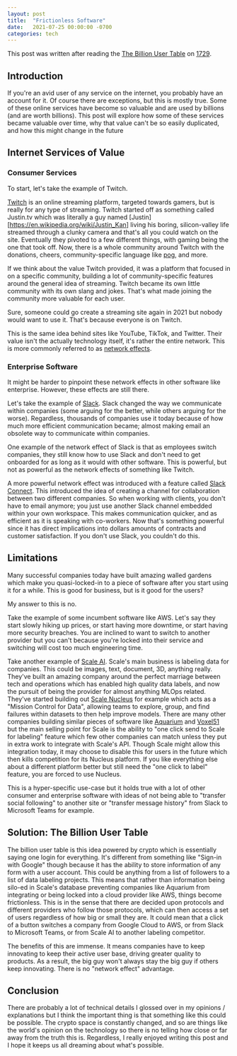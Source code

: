 ```yaml
---
layout: post
title:  "Frictionless Software"
date:   2021-07-25 00:00:00 -0700
categories: tech
---
```

This post was written after reading the [The Billion User Table][bil-user] on [1729][1729].

## Introduction

If you're an avid user of any service on the internet, you probably have an account for it. Of course there are exceptions, but this is mostly true. Some of these online services have become so valuable and are used by billions (and are worth billions). This post will explore how some of these services became valuable over time, why that value can't be so easily duplicated, and how this might change in the future

## Internet Services of Value

### Consumer Services

To start, let's take the example of Twitch.

[Twitch][twitch] is an online streaming platform, targeted towards gamers, but is really for any type of streaming. Twitch started off as something called Justin.tv which was literally a guy named [Justin][https://en.wikipedia.org/wiki/Justin_Kan] living his boring, silicon-valley life streamed through a clunky camera and that's all you could watch on the site. Eventually they pivoted to a few different things, with gaming being the one that took off. Now, there is a whole community around Twitch with the donations, cheers, community-specific language like [pog][pog], and more.

If we think about the value Twitch provided, it was a platform that focused in on a specific community, building a lot of community-specific features around the general idea of streaming. Twitch became its own little community with its own slang and jokes. That's what made joining the community more valuable for each user.

Sure, someone could go create a streaming site again in 2021 but nobody would want to use it. That's because everyone is on Twitch.

This is the same idea behind sites like YouTube, TikTok, and Twitter. Their value isn't the actually technology itself, it's rather the entire network. This is more commonly referred to as [network effects][network-eff].

### Enterprise Software

It might be harder to pinpoint these network effects in other software like enterprise. However, these effects are still there.

Let's take the example of [Slack][slack]. Slack changed the way we communicate within companies (some arguing for the better, while others arguing for the worse). Regardless, thousands of companies use it today because of how much more efficient communication became; almost making email an obsolete way to communicate within companies.

One example of the network effect of Slack is that as employees switch companies, they still know how to use Slack and don't need to get onboarded for as long as it would with other software. This is powerful, but not as powerful as the network effects of something like Twitch.

A more powerful network effect was introduced with a feature called [Slack Connect][slack-connect]. This introduced the idea of creating a channel for collaboration between two different companies. So when working with clients, you don't have to email anymore; you just use another Slack channel embedded within your own workspace. This makes communication quicker, and as efficient as it is speaking with co-workers. Now that's something powerful since it has direct implications into dollars amounts of contracts and customer satisfaction. If you don't use Slack, you couldn't do this.

## Limitations

Many successful companies today have built amazing walled gardens which make you quasi-locked-in to a piece of software after you start using it for a while. This is good for business, but is it good for the users?

My answer to this is no.

Take the example of some incumbent software like AWS. Let's say they start slowly hiking up prices, or start having more downtime, or start having more security breaches. You are inclined to want to switch to another provider but you can't because you're locked into their service and switching will cost too much engineering time.

Take another example of [Scale AI][scale-ai]. Scale's main business is labeling data for companies. This could be images, text, document, 3D, anything really. They've built an amazing company around the perfect marriage between tech and operations which has enabled high quality data labels, and now the pursuit of being the provider for almost anything MLOps related. They've started building out [Scale Nucleus][nucleus] for example which acts as a "Mission Control for Data", allowing teams to explore, group, and find failures within datasets to then help improve models. There are many other companies building similar pieces of software like [Aquarium][aquarium] and [Voxel51][voxel] but the main selling point for Scale is the ability to "one click send to Scale for labeling" feature which few other companies can match unless they put in extra work to integrate with Scale's API. Though Scale might allow this integration today, it may choose to disable this for users in the future which then kills competition for its Nucleus platform. If you like everything else about a different platform better but still need the "one click to label" feature, you are forced to use Nucleus.

This is a hyper-specific use-case but it holds true with a lot of other consumer and enterprise software with ideas of not being able to "transfer social following" to another site or "transfer message history" from Slack to Microsoft Teams for example.

## Solution: The Billion User Table

The billion user table is this idea powered by crypto which is essentially saying one login for everything. It's different from something like "Sign-in with Google" though because it has the ability to store information of any form with a user account. This could be anything from a list of followers to a list of data labeling projects. This means that rather than information being silo-ed in Scale's database preventing companies like Aquarium from integrating or being locked into a cloud provider like AWS, things become frictionless. This is in the sense that there are decided upon protocols and different providers who follow those protocols, which can then access a set of users regardless of how big or small they are. It could mean that a click of a button switches a company from Google Cloud to AWS, or from Slack to Microsoft Teams, or from Scale AI to another labeling competitor.

The benefits of this are immense. It means companies have to keep innovating to keep their active user base, driving greater quality to products. As a result, the big guy won't always stay the big guy if others keep innovating. There is no "network effect" advantage.

## Conclusion

There are probably a lot of technical details I glossed over in my opinions / explanations but I think the important thing is that something like this could be possible. The crypto space is constantly changed, and so are things like the world's opinion on the technology so there is no telling how close or far away from the truth this is. Regardless, I really enjoyed writing this post and I hope it keeps us all dreaming about what's possible.

[1729]: https://1729.com/
[bil-user]: https://1729.com/the-billion-user-table
[twitch]: https://www.twitch.tv/
[jkan]: https://en.wikipedia.org/wiki/Justin_Kan
[pog]: https://www.urbandictionary.com/define.php?term=Pog
[network-eff]: https://en.wikipedia.org/wiki/Network_effect
[slack]: https://slack.com/
[slack-connect]: https://slack.com/connect
[scale-ai]: https://scale.com/
[nucleus]: https://scale.com/nucleus
[aquarium]: https://www.aquariumlearning.com/
[voxel]: https://voxel51.com/